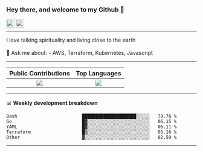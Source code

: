 ### Hey there, and welcome to my Github 👋

<a href="https://www.linkedin.com/in/ibrahiem-mohammad/" target="_blank">
  <img align="left" alt="Ibrahiem's LinkdeIn" width="22px" src="https://cdn.worldvectorlogo.com/logos/linkedin-icon-2.svg"/>
</a>
<a href="https://imohammd.netlify.app/" target="_blank">
  <img align="left" alt="Ibrahiem's Website" width="22px" src="https://cdn.worldvectorlogo.com/logos/netlify.svg"/>
</a>
<br>
<hr>
I love talking spirituality and living close to the earth
<br>
<br>
💬 Ask me about: 
- AWS, Terraform, Kubernetes, Javascript

-------

Public Contributions             |  Top Languages
:-------------------------:|:-------------------------:
![](https://github-readme-stats.vercel.app/api?username=ibrahiem96&show_icons=true&count_private=true&bg_color=30,e96443,904e95&title_color=fff&text_color=fff)  |  ![](https://github-readme-stats.vercel.app/api/top-langs/?username=ibrahiem96&layout=compact&bg_color=30,e96443,904e95&title_color=fff&text_color=fff&hide=html,css)

-------
📊 **Weekly development breakdown**
<!--START_SECTION:waka-->

```text
Bash                        ████████████████████░░░░░   79.76 %
Go                          █▓░░░░░░░░░░░░░░░░░░░░░░░   06.15 %
YAML                        █▓░░░░░░░░░░░░░░░░░░░░░░░   06.11 %
Terraform                   █▒░░░░░░░░░░░░░░░░░░░░░░░   05.16 %
Other                       ▓░░░░░░░░░░░░░░░░░░░░░░░░   02.59 %
```

<!--END_SECTION:waka-->
-------
